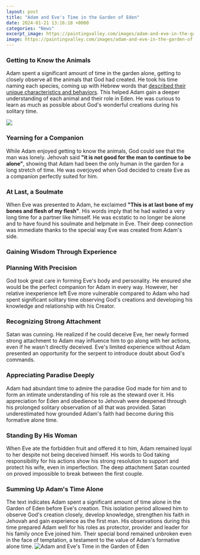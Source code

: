 ```yaml
---
layout: post
title: "Adam and Eve's Time in the Garden of Eden"
date: 2024-01-21 13:16:18 +0000
categories: "News"
excerpt_image: https://paintingvalley.com/images/adam-and-eve-in-the-garden-of-eden-painting-27.jpg
image: https://paintingvalley.com/images/adam-and-eve-in-the-garden-of-eden-painting-27.jpg
---
```


### Getting to Know the Animals
Adam spent a significant amount of time in the garden alone, getting to closely observe all the animals that God had created. He took his time naming each species, coming up with Hebrew words that [described their unique characteristics and behaviors](https://yt.io.vn/collection/agarwal). This helped Adam gain a deeper understanding of each animal and their role in Eden. He was curious to learn as much as possible about God's wonderful creations during his solitary time. 

![](http://thecatholictalks.com/images/art/AdamEveWenzelPeter_lg.jpg)
### Yearning for a Companion
While Adam enjoyed getting to know the animals, God could see that the man was lonely. Jehovah said **"it is not good for the man to continue to be alone"**, showing that Adam had been the only human in the garden for a long stretch of time. He was overjoyed when God decided to create Eve as a companion perfectly suited for him. 
### At Last, a Soulmate 
When Eve was presented to Adam, he exclaimed **"This is at last bone of my bones and flesh of my flesh"**. His words imply that he had waited a very long time for a partner like himself. He was ecstatic to no longer be alone and to have found his soulmate and helpmate in Eve. Their deep connection was immediate thanks to the special way Eve was created from Adam's side.
### Gaining Wisdom Through Experience  
### Planning With Precision
God took great care in forming Eve's body and personality. He ensured she would be the perfect companion for Adam in every way. However, her relative inexperience left Eve more vulnerable compared to Adam who had spent significant solitary time observing God's creations and developing his knowledge and relationship with his Creator. 
### Recognizing Strong Attachment
Satan was cunning. He realized if he could deceive Eve, her newly formed strong attachment to Adam may influence him to go along with her actions, even if he wasn't directly deceived. Eve's limited experience without Adam presented an opportunity for the serpent to introduce doubt about God's commands. 
### Appreciating Paradise Deeply
Adam had abundant time to admire the paradise God made for him and to form an intimate understanding of his role as the steward over it. His appreciation for Eden and obedience to Jehovah were deepened through his prolonged solitary observation of all that was provided. Satan underestimated how grounded Adam's faith had become during this formative alone time.
### Standing By His Woman
When Eve ate the forbidden fruit and offered it to him, Adam remained loyal to her despite not being deceived himself. His words to God taking responsibility for his actions show his strong resolution to support and protect his wife, even in imperfection. The deep attachment Satan counted on proved impossible to break between the first couple.
### Summing Up Adam's Time Alone
The text indicates Adam spent a significant amount of time alone in the Garden of Eden before Eve's creation. This isolation period allowed him to observe God's creation closely, develop knowledge, strengthen his faith in Jehovah and gain experience as the first man. His observations during this time prepared Adam well for his roles as protector, provider and leader for his family once Eve joined him. Their special bond remained unbroken even in the face of temptation, a testament to the value of Adam's formative alone time.
![Adam and Eve's Time in the Garden of Eden](https://paintingvalley.com/images/adam-and-eve-in-the-garden-of-eden-painting-27.jpg)